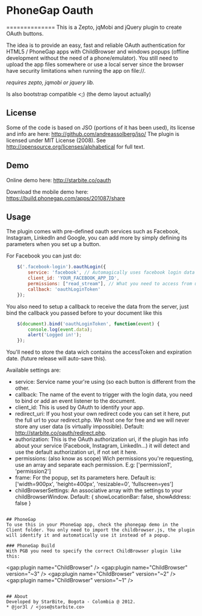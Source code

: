 # PhoneGap Oauth
==============
This is a Zepto, jqMobi and jQuery plugin to create OAuth buttons.

The idea is to provide an easy, fast and reliable OAuth authentication for HTML5 / PhoneGap apps with ChildBrowser and windows popups (offline development without the need of a phone/emulator). You still need to upload the app files somewhere or use a local server since the browser have security limitations when running the app on file://.

*requires zepto, jqmobi or jquery lib.*

Is also bootstrap compatible <;) (the demo layout actually)

## License
Some of the code is based on JSO (portions of it has been used), its license and info are here:
	http://github.com/andreassolberg/jso/
The plugin is licensed under MIT License (2008). See http://opensource.org/licenses/alphabetical for full text.

## Demo
Online demo here: http://starbite.co/oauth

Download the mobile demo here:
	https://build.phonegap.com/apps/201087/share

## Usage
The plugin comes with pre-defined oauth services such as Facebook, Instagram, LinkedIn and Google, you can add more by simply defining its parameters when you set up a button.

For Facebook you can just do:
```javascript
	$('.facebook-login').oauthLogin({
		service: 'facebook', // Automagically uses facebook login data
		client_id: 'YOUR_FACEBOOK_APP_ID',
		permissions: ["read_stream"], // What you need to access from user..
		callback: 'oauthLoginToken'
	});	
```
You also need to setup a callback to receive the data from the server, just bind the callback you passed before to your document like this
```javascript
	$(document).bind('oauthLoginToken', function(event) {
		console.log(event.data);
		alert('Logged in!');
	});
```

You'll need to store the data wich contains the accessToken and expiration date. (future release will auto-save this).

Available settings are:

* service: Service name your're using (so each button is different from the other.
* callback: The name of the event to trigger with the login data, you need to bind or add an event listener to the document.
* client_id: This is used by OAuth to identify your app.
* redirect_uri: If you host your own redirect code you can set it here, put the full url to your redirect.php. We host one for free and we will never store any user data (is virtually impossible). Default: http://starbite.co/oauth/redirect.php.
* authorization: This is the OAuth authorization uri, if the plugin has info about your service (Facebook, Instagram, LinkedIn...) it will detect and use the default authorization uri, if not set it here.
* permissions: (also know as scope) Wich permissions you're requesting, use an array and separate each permission. E.g: ['permission1', 'permission2']
* frame: For the popup, set its parameters here. Default is: ['width=900px', 'height=400px', 'resizable=0', 'fullscreen=yes']
* childBrowserSettings: An associative array with the settings to your childBrowserWindow. Default: { showLocationBar: false, showAddress: false }
```

## PhoneGap
To use this in your PhoneGap app, check the phonegap demo in the Client folder. You only need to import the childbrowser.js, the plugin will identify it and automatically use it instead of a popup.

### PhoneGap Build
With PGB you need to specify the correct ChildBrowser plugin like this:
```
<gap:plugin name="ChildBrowser" /> <!-- latest release -->
<gap:plugin name="ChildBrowser" version="~3" /> <!-- for Cordova (1.9.0+) -->
<gap:plugin name="ChildBrowser" version="~2" /> <!-- for Cordova 1.5.0 - 1.8.1 -->
<gap:plugin name="ChildBrowser" version="~1" /> <!-- for PhoneGap <= 1.4.1 -->
```

## About
Developed by StarBite, Bogota - Colombia @ 2012.
* @jor3l / <jose@starbite.co>
